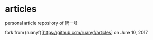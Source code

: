 articles
========

personal article repository of 阮一峰 

fork from (ruanyf)[https://github.com/ruanyf/articles] on June 10, 2017
